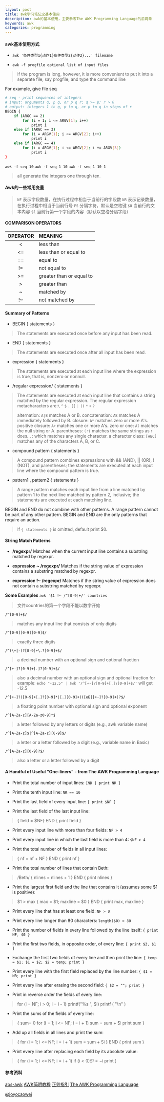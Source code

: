 ```yaml
---
layout: post
title: awk学习笔记之基本使用
description: awk的基本使用，主要参考The AWK Programming Language的前两章
keywords: awk
categories: programming
---
```


#### awk基本使用方式
- `awk '条件类型1{动作1}条件类型2{动作2}...' filename`

- `awk -f progfile optional list of input files`
>If the program is long, however, it is more convenient to put it into a separate file, say progfile, and type the command line

For example, give file seq

```bash
# seq - print sequences of integers
# input: arguments q, p q, or p q r; q >= p; r > 0
# output: integers 1 to q, p to q, or p to q in steps of r
BEGIN {
	if (ARGC == 2)
		for (i = 1; i <= ARGV[1]; i++)
			print i
	else if (ARGC == 3)
		for (i = ARGV[1]; i <= ARGV[2]; i++)
			print i
	else if (ARGC == 4)
		for (i = ARGV[1]; i <= ARGV[2]; i += ARGV[3])
			print i
}
```

`awk -f seq 10`
`awk -f seq 1 10`
`awk -f seq 1 10 1`
>all generate the integers one through ten.

#### Awk的一些常用变量
>`NF` 表示字段数量，在执行过程中相当于当前行的字段数
`NR` 表示记录数量，在执行过程中相当于当前行号
`FS` 分隔字符，默认是空格键
`$0` 当前行的文本内容
`$1` 当前行第一个字段的内容（默认以空格分隔字段）

#### COMPARISON OPERATORS

|OPERATOR | MEANING
|:-------:| :-------
|<        | less than
|<=       | less than or equal to
|==       | equal to
|!=       | not equal to
|>=       | greater than or equal to
|>        | greater than
|~        | matched by
|!~       | not matched by

#### Summary of Patterns
- BEGIN { statements }
>The statements are executed once before any input has been read.

- END { statements }
>The statements are executed once after all input has been read.

- expression { statements }
>The statements are executed at each input line where the expression is true, that is,
nonzero or nonnull.

- /regular expression/ { statements }
>The statements are executed at each input line that contains a string matched by the regular expression.
The regular expression metacharacters are:`\` `^` `$` `.` `[]` `|` `()` `*` `+` `?`
>
>alternation: `A|B` matches A or B.
concatenation: `AB` matches A immediately followed by B.
closure: `A*` matches zero or more A's.
positive closure: `A+` matches one or more A's.
zero or one: `A?` matches the null string or A.
parentheses: `(r)` matches the same strings as r does.
`.`: which matches any single character.
a character class: `[ABC]` matches any of the characters A, B, or C.


- compound pattern { statements }
>A compound pattern combines expressions with && (AND), || (OR), ! (NOT), and
parentheses; the statements are executed at each input line where the compound
pattern is true.

- pattern1 , pattern2 { statements }
>A range pattern matches each input line from a line matched by pattern 1 to the next
line matched by pattern 2, inclusive; the statements are executed at each matching
line.

BEGIN and END do not combine with other patterns. A range pattern cannot be part of
any other pattern. BEGIN and END are the only patterns that require an action.
>If `{ statements }` is omitted, default print $0.

#### String Match Patterns
- **/regexpr/**
Matches when the current input line contains a substring matched by regexpr.

-  **expression ~ /regexpr/**
Matches if the string value of expression contains a substring matched by regexpr.

- **expression !~ /regexpr/**
Matches if the string value of expression does not contain a substring matched by regexpr.

**Some Examples**
`awk '$1 !~ /^[0-9]+/' countries`
>文件countries的第一个字段不能以数字开始

`/^[0-9]+$/`
>matches any input line that consists of only digits

`/^[0-9][0-9][0-9]$/`
>exactly three digits

`/^(\+|-)?[0-9]+\.?[0-9]+$/`
>a decimal number with an optional sign and optional fraction

`/^[+-]?[0-9]+[.]?[0-9]+$/`
>also a decimal number with an optional sign and optional fraction
for example: `echo "-12.5" | awk '/^[+-]?[0-9]+[.]?[0-9]+$/'` will get -12.5

`/^[+-]?([0-9]+[.]?[0-9]*|[.][0-9]+)([eE][+-]?[0-9]+)?$/`
>a floating point number with optional sign and optional exponent

`/^[A-Za-z][A-Za-z0-9]*$`
>a letter followed by any letters or digits (e.g., awk variable name)

`/^[A-Za-z]$|^[A-Za-z][0-9]$/`
>a letter or a letter followed by a digit (e.g., variable name in Basic)

`/^[A-Za-z][0-9]?$/`
>also a letter or a letter followed by a digit

#### A Handful of Useful "One-liners" - from The AWK Programming Language

- Print the total number of input lines:
`END { print NR }`

- Print the tenth input line:
`NR == 10`

- Print the last field of every input line:
`{ print $NF }`

- Print the last field of the last input line:
>{ field = $NF}
 END { print field }

- Print every input line with more than four fields:
`NF > 4`

- Print every input line in which the last field is more than 4:
`$NF > 4`

- Print the total number of fields in all input lines:
>{ nf = nf + NF }
END { print nf }

- Print the total number of lines that contain Beth:
>/Beth/ { nlines = nlines + 1 }
END { print nlines }

- Print the largest first field and the line that contains it (assumes some $1 is positive):
>$1 > max { max = $1; maxline = $0 }
END { print max, maxline }

- Print every line that has at least one field:
`NF > 0`

- Print every line longer than 80 characters:
`length($0) > 80`

- Print the number of fields in every line followed by the line itself:
`{ print NF, $0 }`

- Print the first two fields, in opposite order, of every line:
`{ print $2, $1 }`

- Exchange the first two fields of every line and then print the line:
`{ temp = $1; $1 = $2; $2 = temp; print }`

- Print every line with the first field replaced by the line number:
`{ $1 = NR; print }`

- Print every line after erasing the second field:
`{ $2 = ""; print }`

- Print in reverse order the fields of every line:
>for (i = NF; i > 0; i = i - 1) printf("%s ", $i)
printf ( "\n" )

- Print the sums of the fields of every line:
>{ sum= 0
  for (i = 1; i <= NF; i = i + 1) sum = sum + $i
  print sum
}

- Add up all fields in all lines and print the sum:
>{ for (i = 1; i <= NF; i = i + 1) sum = sum + Si }
END { print sum }

- Print every line after replacing each field by its absolute value:
>{ for (i = 1; i <= NF; i = i + 1) if ($i < 0) Si = -$i
  print
}

#### 参考资料
[abs-awk](http://tldp.org/LDP/abs/html/awk.html)
[AWK简明教程](http://coolshell.cn/articles/9070.html)
[正则指引](http://book.douban.com/subject/10591096/)
[The AWK Programming Language](http://plan9.bell-labs.com/cm/cs/awkbook/)


[@joyocaowei](mailto:joyocaowei@gmail.com)
